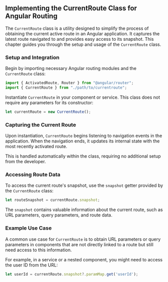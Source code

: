 ## Implementing the CurrentRoute Class for Angular Routing

The `CurrentRoute` class is a utility designed to simplify the process of obtaining the current active route in an Angular application. It captures the latest route navigated to and provides easy access to its snapshot. This chapter guides you through the setup and usage of the `CurrentRoute` class.

### Setup and Integration

Begin by importing necessary Angular routing modules and the `CurrentRoute` class:

```typescript
import { ActivatedRoute, Router } from "@angular/router";
import { CurrentRoute } from "./path/to/currentroute";
```

Instantiate `CurrentRoute` in your component or service. This class does not require any parameters for its constructor:

```typescript
let currentRoute = new CurrentRoute();
```

### Capturing the Current Route

Upon instantiation, `CurrentRoute` begins listening to navigation events in the application. When the navigation ends, it updates its internal state with the most recently activated route.

This is handled automatically within the class, requiring no additional setup from the developer.

### Accessing Route Data

To access the current route's snapshot, use the `snapshot` getter provided by the `CurrentRoute` class:

```typescript
let routeSnapshot = currentRoute.snapshot;
```

The `snapshot` contains valuable information about the current route, such as URL parameters, query parameters, and route data.

### Example Use Case

A common use case for `CurrentRoute` is to obtain URL parameters or query parameters in components that are not directly linked to a route but still need access to this information.

For example, in a service or a nested component, you might need to access the user ID from the URL:

```typescript
let userId = currentRoute.snapshot?.paramMap.get('userId');
```